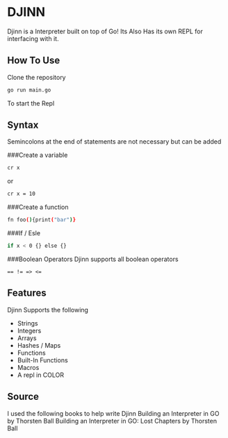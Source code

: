 # DJINN
Djinn is a Interpreter built on top of Go!
Its Also Has its own REPL for interfacing with it.

## How To Use
 Clone the repository
```bash
go run main.go
```
To start the Repl


## Syntax
Semincolons at the end of statements are not necessary but can be added

###Create a variable
```bash
cr x
```
or

```bash
cr x = 10
```

###Create a function

```bash
fn foo(){print("bar")}
```

###If / Esle
```bash
if x < 0 {} else {}
```

###Boolean Operators
Djinn supports all boolean operators

```
== != => <=
```


## Features
Djinn Supports the following
- Strings
- Integers
- Arrays
- Hashes / Maps
- Functions
- Built-In Functions
- Macros
- A repl in COLOR

## Source
I used the following books to help write Djinn
Building an Interpreter in GO by Thorsten Ball
Building an Interpreter in GO: Lost Chapters by Thorsten Ball

